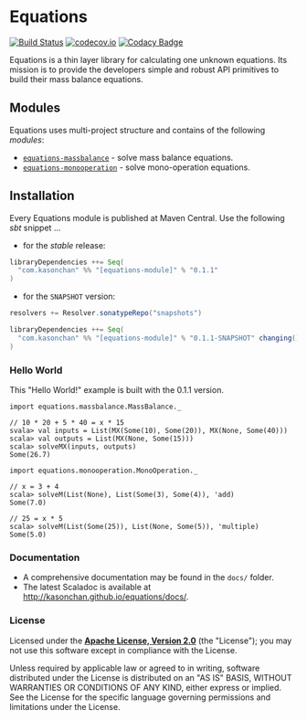# Equations #

[![Build Status](https://travis-ci.org/kasonchan/equations.svg?branch=master)](https://travis-ci.org/kasonchan/equations)
[![codecov.io](https://codecov.io/github/kasonchan/equations/coverage.svg?branch=master)](https://codecov.io/github/kasonchan/equations?branch=master)
[![Codacy Badge](https://api.codacy.com/project/badge/grade/009397d800574d5c8ba2d2502258335f)](https://www.codacy.com/app/kasonchan/equations)

Equations is a thin layer library for calculating one unknown equations. 
Its mission is to provide the developers simple and robust API primitives 
to build their mass balance equations.

## Modules ##

Equations uses multi-project structure and contains of the following _modules_:

* [`equations-massbalance`](massbalance) - solve mass balance equations.
* [`equations-monooperation`](monooperation) - solve mono-operation equations.

## Installation ##

Every Equations module is published at Maven Central. Use the following _sbt_ snippet ...

* for the _stable_ release:

```scala
libraryDependencies ++= Seq(
  "com.kasonchan" %% "[equations-module]" % "0.1.1"
)
```

* for the `SNAPSHOT` version:

```scala
resolvers += Resolver.sonatypeRepo("snapshots")

libraryDependencies ++= Seq(
  "com.kasonchan" %% "[equations-module]" % "0.1.1-SNAPSHOT" changing()
)
```

### Hello World ###

This "Hello World!" example is built with the 0.1.1 version.

```
import equations.massbalance.MassBalance._

// 10 * 20 + 5 * 40 = x * 15
svala> val inputs = List(MX(Some(10), Some(20)), MX(None, Some(40)))
scala> val outputs = List(MX(None, Some(15)))
scala> solveMX(inputs, outputs)
Some(26.7)
```

```
import equations.monooperation.MonoOperation._

// x = 3 + 4
scala> solveM(List(None), List(Some(3), Some(4)), 'add)
Some(7.0)

// 25 = x * 5
scala> solveM(List(Some(25)), List(None, Some(5)), 'multiple)
Some(5.0)
```

### Documentation ###

- A comprehensive documentation may be found in the `docs/` folder.
- The latest Scaladoc is available at http://kasonchan.github.io/equations/docs/.

### License ###

Licensed under the **[Apache License, Version 2.0](http://www.apache.org/licenses/LICENSE-2.0)** (the "License");
you may not use this software except in compliance with the License.

Unless required by applicable law or agreed to in writing, software
distributed under the License is distributed on an "AS IS" BASIS,
WITHOUT WARRANTIES OR CONDITIONS OF ANY KIND, either express or implied.
See the License for the specific language governing permissions and
limitations under the License.
